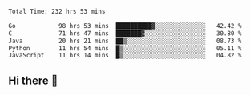 <!--START_SECTION:waka-->

```txt
Total Time: 232 hrs 53 mins

Go            98 hrs 53 mins  ██████████▓░░░░░░░░░░░░░░   42.42 %
C             71 hrs 47 mins  ███████▓░░░░░░░░░░░░░░░░░   30.80 %
Java          20 hrs 21 mins  ██▒░░░░░░░░░░░░░░░░░░░░░░   08.73 %
Python        11 hrs 54 mins  █▒░░░░░░░░░░░░░░░░░░░░░░░   05.11 %
JavaScript    11 hrs 14 mins  █▒░░░░░░░░░░░░░░░░░░░░░░░   04.82 %
```

<!--END_SECTION:waka-->

## Hi there 👋

<!--
**prorok210/prorok210** is a ✨ _special_ ✨ repository because its `README.md` (this file) appears on your GitHub profile.

Here are some ideas to get you started:

- 🔭 I’m currently working on ...
- 🌱 I’m currently learning ...
- 👯 I’m looking to collaborate on ...
- 🤔 I’m looking for help with ...
- 💬 Ask me about ...
- 📫 How to reach me: ...
- 😄 Pronouns: ...
- ⚡ Fun fact: ...
-->
